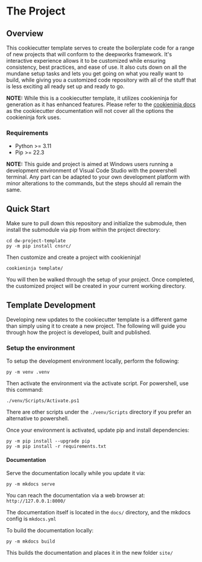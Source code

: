 # The Project

## Overview
This cookiecutter template serves to create the boilerplate code for a range of new projects that will conform to the deepworks framework. It's interactive experience allows it to be customized while ensuring consistency, best practices, and ease of use. It also cuts down on all the mundane setup tasks and lets you get going on what you really want to build, while giving you a customized code repository with all of the stuff that is less exciting all ready set up and ready to go.

**NOTE:** While this is a cookiecutter template, it utilizes cookieninja for generation as it has enhanced features. Please refer to the [cookieninja docs](https://cookieninja.readthedocs.io/) as the cookiecutter documentation will not cover all the options the cookieninja fork uses.

### Requirements
- Python >= 3.11
- Pip >= 22.3

**NOTE:** This guide and project is aimed at Windows users running a development environment of Visual Code Studio with the powershell terminal. Any part can be adapted to your own development platform with minor alterations to the commands, but the steps should all remain the same.

## Quick Start
Make sure to pull down this repository and initialize the submodule, then install the submodule via pip from within the project directory:
```
cd dw-project-template
py -m pip install cnsrc/
```

Then customize and create a project with cookieninja!
```
cookieninja template/
```

You will then be walked through the setup of your project. Once completed, the customized project will be created in your current working directory.

## Template Development
Developing new updates to the cookiecutter template is a different game than simply using it to create a new project. The following will guide you through how the project is developed, built and published.

### Setup the environment
To setup the development environment locally, perform the following:
```
py -m venv .venv
```

Then activate the environment via the activate script. For powershell, use this command:
```
./venv/Scripts/Activate.ps1
```

There are other scripts under the `./venv/Scripts` directory if you prefer an alternative to powershell.

Once your environment is activated, update pip and install dependencies:
```
py -m pip install --upgrade pip
py -m pip install -r requirements.txt
```

#### Documentation
Serve the documentation locally while you update it via:
```
py -m mkdocs serve
```

You can reach the documentation via a web browser at: `http://127.0.0.1:8000/`

The documentation itself is located in the `docs/` directory, and the mkdocs config is `mkdocs.yml`

To build the documentation locally:
```
py -m mkdocs build
```

This builds the documentation and places it in the new folder `site/`